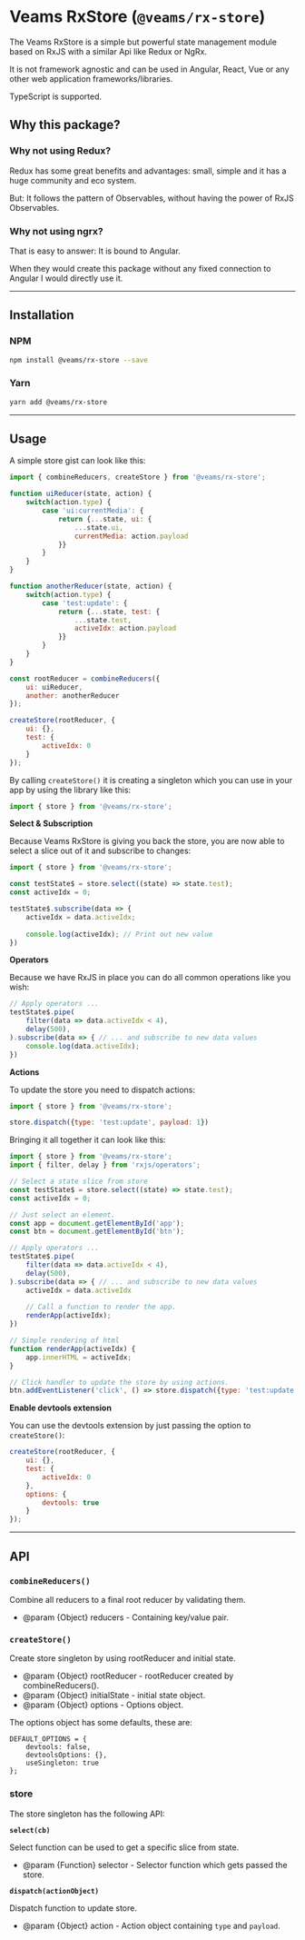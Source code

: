 # Veams RxStore (`@veams/rx-store`)

The Veams RxStore is a simple but powerful state management module based on RxJS with a similar Api like Redux or NgRx. 

It is not framework agnostic and can be used in Angular, React, Vue or any other web application frameworks/libraries. 

TypeScript is supported. 

## Why this package?

### Why not using Redux?

Redux has some great benefits and advantages: small, simple and it has a huge community and eco system.

But: It follows the pattern of Observables, without having the power of RxJS Observables.

### Why not using ngrx?

That is easy to answer: It is bound to Angular. 

When they would create this package without any fixed connection to Angular I would directly use it.

-------------------
 
## Installation

### NPM

``` bash 
npm install @veams/rx-store --save
```

### Yarn 

``` bash 
yarn add @veams/rx-store
```

--------------------

## Usage

A simple store gist can look like this: 

``` js
import { combineReducers, createStore } from '@veams/rx-store';

function uiReducer(state, action) {
    switch(action.type) {
        case 'ui:currentMedia': {
            return {...state, ui: {
                ...state.ui,
                currentMedia: action.payload
            }}
        }
    }
}

function anotherReducer(state, action) {
    switch(action.type) {
        case 'test:update': {
            return {...state, test: {
                ...state.test,
                activeIdx: action.payload
            }}
        }
    }
}

const rootReducer = combineReducers({
	ui: uiReducer,
	another: anotherReducer
});

createStore(rootReducer, {
	ui: {},
	test: {
		activeIdx: 0
	}
});

```

By calling `createStore()` it is creating a singleton which you can use in your app by using the library like this: 

``` js
import { store } from '@veams/rx-store';
``` 

**Select & Subscription**

Because Veams RxStore is giving you back the store, you are now able to select a slice out of it and subscribe to changes: 

``` js 
import { store } from '@veams/rx-store';

const testState$ = store.select((state) => state.test);
const activeIdx = 0;

testState$.subscribe(data => {
    activeIdx = data.activeIdx;
    
    console.log(activeIdx); // Print out new value 
})
```

**Operators**

Because we have RxJS in place you can do all common operations like you wish: 

``` js 
// Apply operators ... 
testState$.pipe(
    filter(data => data.activeIdx < 4),
    delay(500),
).subscribe(data => { // ... and subscribe to new data values
    console.log(data.activeIdx);
})
```

**Actions**

To update the store you need to dispatch actions: 

``` js 
import { store } from '@veams/rx-store';

store.dispatch({type: 'test:update', payload: 1})
```

Bringing it all together it can look like this: 

``` js 
import { store } from '@veams/rx-store';
import { filter, delay } from 'rxjs/operators';

// Select a state slice from store
const testState$ = store.select((state) => state.test);
const activeIdx = 0;

// Just select an element.
const app = document.getElementById('app');
const btn = document.getElementById('btn');

// Apply operators ... 
testState$.pipe(
    filter(data => data.activeIdx < 4),
    delay(500),
).subscribe(data => { // ... and subscribe to new data values
    activeIdx = data.activeIdx
    
    // Call a function to render the app.
    renderApp(activeIdx);
})

// Simple rendering of html
function renderApp(activeIdx) {
    app.innerHTML = activeIdx;
}

// Click handler to update the store by using actions.
btn.addEventListener('click', () => store.dispatch({type: 'test:update', payload: activeIdx + 1}))
```

**Enable devtools extension**

You can use the devtools extension by just passing the option to `createStore()`: 

``` js 
createStore(rootReducer, {
	ui: {},
	test: {
		activeIdx: 0
	},
	options: {
	    devtools: true
	}
});
```

------------------------------

## API

### `combineReducers()`

Combine all reducers to a final root reducer by validating them.

* @param {Object} reducers - Containing key/value pair. 

### `createStore()`

Create store singleton by using rootReducer and initial state.

* @param {Object} rootReducer - rootReducer created by combineReducers().
* @param {Object} initialState - initial state object.
* @param {Object} options - Options object.

The options object has some defaults, these are: 

``` 
DEFAULT_OPTIONS = {
	devtools: false,
	devtoolsOptions: {},
	useSingleton: true
};
```

### store 

The store singleton has the following API: 

**`select(cb)`**

Select function can be used to get a specific slice from state.

* @param {Function} selector - Selector function which gets passed the store.

**`dispatch(actionObject)`**

Dispatch function to update store.

* @param {Object} action - Action object containing `type` and `payload`.
